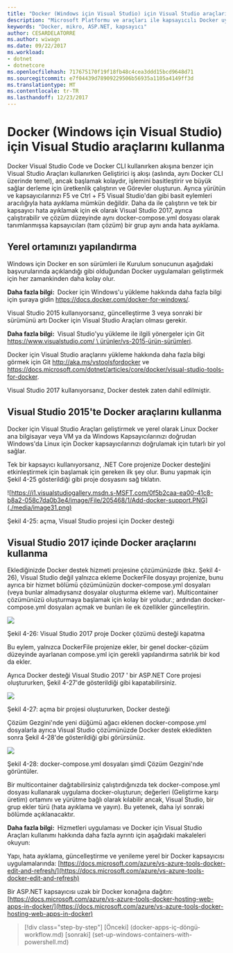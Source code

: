 ```yaml
---
title: "Docker (Windows için Visual Studio) için Visual Studio araçlarını kullanma"
description: "Microsoft Platformu ve araçları ile kapsayıcılı Docker uygulama yaşam döngüsü"
keywords: "Docker, mikro, ASP.NET, kapsayıcı"
author: CESARDELATORRE
ms.author: wiwagn
ms.date: 09/22/2017
ms.workload:
- dotnet
- dotnetcore
ms.openlocfilehash: 717675170f19f18fb48c4cea3ddd15bcd9648d71
ms.sourcegitcommit: e7f04439d78909229506b56935a1105a4149ff3d
ms.translationtype: MT
ms.contentlocale: tr-TR
ms.lasthandoff: 12/23/2017
---
```

# <a name="using-visual-studio-tools-for-docker-visual-studio-on-windows"></a>Docker (Windows için Visual Studio) için Visual Studio araçlarını kullanma

Docker Visual Studio Code ve Docker CLI kullanırken akışına benzer için Visual Studio Araçları kullanırken Geliştirici iş akışı (aslında, aynı Docker CLI üzerinde temel), ancak başlamak kolaydır, işlemini basitleştirir ve büyük sağlar derleme için üretkenlik çalıştırın ve Görevler oluşturun. Ayrıca yürütün ve kapsayıcılarınızı F5 ve Ctrl + F5 Visual Studio'dan gibi basit eylemleri aracılığıyla hata ayıklama mümkün değildir. Daha da ile çalıştırın ve tek bir kapsayıcı hata ayıklamak için ek olarak Visual Studio 2017, ayrıca çalıştırabilir ve çözüm düzeyinde aynı docker-compose.yml dosyası olarak tanımlanmışsa kapsayıcıları (tam çözüm) bir grup aynı anda hata ayıklama.

## <a name="configuring-your-local-environment"></a>Yerel ortamınızı yapılandırma

Windows için Docker en son sürümleri ile Kurulum sonucunun aşağıdaki başvurularında açıklandığı gibi olduğundan Docker uygulamaları geliştirmek için her zamankinden daha kolay olur.

**Daha fazla bilgi:** Docker için Windows'u yükleme hakkında daha fazla bilgi için şuraya gidin <https://docs.docker.com/docker-for-windows/>.

Visual Studio 2015 kullanıyorsanız, güncelleştirme 3 veya sonraki bir sürümünü artı Docker için Visual Studio Araçları olması gerekir.

**Daha fazla bilgi:** Visual Studio'yu yükleme ile ilgili yönergeler için Git [https://www.visualstudio.com/ \ ürünler/vs-2015-ürün-sürümleri](https://www.visualstudio.com/products/vs-2015-product-editions).

Docker için Visual Studio araçlarını yükleme hakkında daha fazla bilgi görmek için Git <http://aka.ms/vstoolsfordocker> ve <https://docs.microsoft.com/dotnet/articles/core/docker/visual-studio-tools-for-docker>.

Visual Studio 2017 kullanıyorsanız, Docker destek zaten dahil edilmiştir.

## <a name="using-docker-tools-in-visual-studio-2015"></a>Visual Studio 2015'te Docker araçlarını kullanma

Docker için Visual Studio Araçları geliştirmek ve yerel olarak Linux Docker ana bilgisayar veya VM ya da Windows Kapsayıcılarınızı doğrudan Windows'da Linux için Docker kapsayıcılarınızı doğrulamak için tutarlı bir yol sağlar.

Tek bir kapsayıcı kullanıyorsanız, .NET Core projenize Docker desteğini etkinleştirmek için başlamak için gereken ilk şey olur. Bunu yapmak için Şekil 4-25 gösterildiği gibi proje dosyasını sağ tıklatın.

![https://i1.visualstudiogallery.msdn.s-MSFT.com/0f5b2caa-ea00-41c8-b8a2-058c7da0b3e4/image/File/205468/1/Add-docker-support.PNG](./media/image31.png)

Şekil 4-25: açma, Visual Studio projesi için Docker desteği

## <a name="using-docker-tools-in-visual-studio-2017"></a>Visual Studio 2017 içinde Docker araçlarını kullanma

Eklediğinizde Docker destek hizmeti projesine çözümünüzde (bkz. Şekil 4-26), Visual Studio değil yalnızca ekleme DockerFile dosyayı projenize, bunu ayrıca bir hizmet bölümü çözümünüzün docker-compose.yml dosyaları (veya bunlar almadıysanız dosyalar oluşturma ekleme var). Multicontainer çözümünüzü oluşturmaya başlamak için kolay bir yoludur.; ardından docker-compose.yml dosyaları açmak ve bunları ile ek özellikler güncelleştirin.

![](./media/image32.png)

Şekil 4-26: Visual Studio 2017 proje Docker çözümü desteği kapatma

Bu eylem, yalnızca DockerFile projenize ekler, bir genel docker-çözüm düzeyinde ayarlanan compose.yml için gerekli yapılandırma satırlık bir kod da ekler.

Ayrıca Docker desteği Visual Studio 2017 ' bir ASP.NET Core projesi oluştururken, Şekil 4-27'de gösterildiği gibi kapatabilirsiniz.

![](./media/image33.png)

Şekil 4-27: açma bir projesi oluştururken, Docker desteği

Çözüm Gezgini'nde yeni düğümü ağacı eklenen docker-compose.yml dosyalarla ayrıca Visual Studio çözümünüzde Docker destek ekledikten sonra Şekil 4-28'de gösterildiği gibi görürsünüz.

![](./media/image34.PNG)

Şekil 4-28: docker-compose.yml dosyaları şimdi Çözüm Gezgini'nde görüntüler.

Bir multicontainer dağıtabilirsiniz çalıştırdığınızda tek docker-compose.yml dosyası kullanarak uygulama docker-oluşturun; değerleri (Geliştirme karşı üretim) ortamını ve yürütme bağlı olarak kılabilir ancak, Visual Studio, bir grup ekler türü (hata ayıklama ve yayın). Bu yetenek, daha iyi sonraki bölümde açıklanacaktır.

**Daha fazla bilgi:** Hizmetleri uygulaması ve Docker için Visual Studio Araçları kullanımı hakkında daha fazla ayrıntı için aşağıdaki makaleleri okuyun:

Yapı, hata ayıklama, güncelleştirme ve yenileme yerel bir Docker kapsayıcısı uygulamalarında: [https://docs.microsoft.com/azure/vs-azure-tools-docker-edit-and-refresh/](https://docs.microsoft.com/azure/vs-azure-tools-docker-edit-and-refresh)

Bir ASP.NET kapsayıcısı uzak bir Docker konağına dağıtın: [https://docs.microsoft.com/azure/vs-azure-tools-docker-hosting-web-apps-in-docker/](https://docs.microsoft.com/azure/vs-azure-tools-docker-hosting-web-apps-in-docker)


>[!div class="step-by-step"]
[Önceki] (docker-apps-iç-döngü-workflow.md) [sonraki] (set-up-windows-containers-with-powershell.md)

